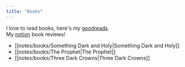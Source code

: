 ```yaml
---
title: "Books"
---
```


I love to read books, here's my [goodreads](https://www.goodreads.com/user/show/134101525?fbclid=PAAaZHvLwicg8v-1vC1awlu1y22Mv-TLW4Zw_HJGA-b7Jby9x47UbUpx7uzf8).  
My [notion](https://syazwina.notion.site/syazwina/b573c1df03a4489bb0c78acf4859a95a?v=97e58621d18b4f1cb06cf1ecb71163b9) book reviews!  

- [[notes/books/Something Dark and Holy|Something Dark and Holy]]
- [[notes/books/The Prophet|The Prophet]]
- [[notes/books/Three Dark Crowns|Three Dark Crowns]]
